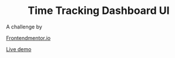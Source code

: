 <h1 align="center">Time Tracking Dashboard UI </h1>

A challenge by

[Frontendmentor.io](https://www.frontendmentor.io)

[Live demo](https://xurri.github.io/time-tracker)